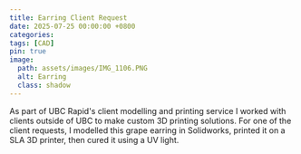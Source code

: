 ```yaml
---
title: Earring Client Request
date: 2025-07-25 00:00:00 +0800
categories: 
tags: [CAD] 
pin: true
image:
  path: assets/images/IMG_1106.PNG
  alt: Earring
  class: shadow
---
```


As part of UBC Rapid's client modelling and printing service I worked with clients outside of UBC to make custom 3D printing solutions. For one of the client requests, I modelled this grape earring in Solidworks, printed it on a SLA 3D printer, then cured it using a UV light.
